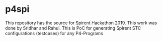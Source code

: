 # p4spi
This repository has the source for Spirent Hackathon 2019.
This work was done by Sridhar and Rahul.
This is PoC for generating Spirent STC configurations (testcases) for any P4-Programs
